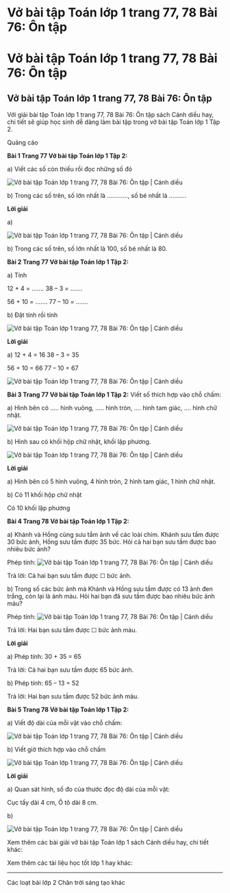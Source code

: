# Vở bài tập Toán lớp 1 trang 77, 78 Bài 76: Ôn tập

# Vở bài tập Toán lớp 1 trang 77, 78 Bài 76: Ôn tập

## Vở bài tập Toán lớp 1 trang 77, 78 Bài 76: Ôn tập

Với giải bài tập Toán lớp 1 trang 77, 78 Bài 76: Ôn tập sách Cánh diều hay, chi tiết sẽ giúp học sinh dễ dàng làm bài tập trong vở bài tập Toán lớp 1 Tập 2.

Quảng cáo

**Bài 1 Trang 77 Vở bài tập Toán lớp 1 Tập 2:**

a) Viết các số còn thiếu rồi đọc những số đó 

![Vở bài tập Toán lớp 1 trang 77, 78 Bài 76: Ôn tập | Cánh diều](https://www.vietjack.com/vbt-toan-1-cd/images/bai-76-on-tap.PNG)

b) Trong các số trên, số lớn nhất là …………, số bé nhất là ………. 

**Lời giải**

a) 

![Vở bài tập Toán lớp 1 trang 77, 78 Bài 76: Ôn tập | Cánh diều](https://www.vietjack.com/vbt-toan-1-cd/images/bai-76-on-tap-1.PNG)

b) Trong các số trên, số lớn nhất là 100, số bé nhất là 80. 

**Bài 2 Trang 77 Vở bài tập Toán lớp 1 Tập 2:**

a) Tính

12 + 4 = ……. 38 – 3 = ……. 

56 + 10 = ……. 77 – 10 = …….

b) Đặt tính rồi tính

![Vở bài tập Toán lớp 1 trang 77, 78 Bài 76: Ôn tập | Cánh diều](https://www.vietjack.com/vbt-toan-1-cd/images/bai-76-on-tap-2.PNG)

**Lời giải**

a) 12 + 4 = 16 38 – 3 = 35

56 + 10 = 66 77 – 10 = 67

![Vở bài tập Toán lớp 1 trang 77, 78 Bài 76: Ôn tập | Cánh diều](https://www.vietjack.com/vbt-toan-1-cd/images/bai-76-on-tap-3.PNG)

**Bài 3 Trang 77 Vở bài tập Toán lớp 1 Tập 2:** Viết số thích hợp vào chỗ chấm: 

a) Hình bên có ..... hình vuông, ..... hình tròn, .... hình tam giác, …. hình chữ nhật.

![Vở bài tập Toán lớp 1 trang 77, 78 Bài 76: Ôn tập | Cánh diều](https://www.vietjack.com/vbt-toan-1-cd/images/bai-76-on-tap-4.PNG)

b) Hình sau có khối hộp chữ nhật, khối lập phương.

![Vở bài tập Toán lớp 1 trang 77, 78 Bài 76: Ôn tập | Cánh diều](https://www.vietjack.com/vbt-toan-1-cd/images/bai-76-on-tap-5.PNG)

**Lời giải**

a) Hình bên có 5 hình vuông, 4 hình tròn, 2 hình tam giác, 1 hình chữ nhật.

b) Có 11 khối hộp chữ nhật

Có 10 khối lập phương

**Bài 4 Trang 78 Vở bài tập Toán lớp 1 Tập 2:**

a) Khánh và Hồng cùng sưu tầm ảnh về các loài chim. Khánh sưu tầm được 30 bức ảnh, Hồng sưu tầm được 35 bức. Hỏi cả hai bạn sưu tầm được bao nhiêu bức ảnh?

Phép tính: ![Vở bài tập Toán lớp 1 trang 77, 78 Bài 76: Ôn tập | Cánh diều](https://www.vietjack.com/vbt-toan-1-cd/images/bai-76-on-tap-7.PNG)

Trả lời: Cả hai bạn sưu tầm được ☐ bức ảnh.

b) Trong số các bức ảnh mà Khánh và Hồng sưu tầm được có 13 ảnh đen trắng, còn lại là ảnh màu. Hỏi hai bạn đã sưu tầm được bao nhiêu bức ảnh màu?

Phép tính: ![Vở bài tập Toán lớp 1 trang 77, 78 Bài 76: Ôn tập | Cánh diều](https://www.vietjack.com/vbt-toan-1-cd/images/bai-76-on-tap-7.PNG)

Trả lời: Hai bạn sưu tầm được ☐ bức ảnh màu.

**Lời giải**

a) Phép tính: 30 + 35 = 65 

Trả lời: Cả hai bạn sưu tầm được 65 bức ảnh.

b) Phép tính: 65 – 13 = 52

Trả lời: Hai bạn sưu tầm được 52 bức ảnh màu.

**Bài 5 Trang 78 Vở bài tập Toán lớp 1 Tập 2:**

a) Viết độ dài của mỗi vật vào chỗ chấm:

![Vở bài tập Toán lớp 1 trang 77, 78 Bài 76: Ôn tập | Cánh diều](https://www.vietjack.com/vbt-toan-1-cd/images/bai-76-on-tap-8.PNG)

b) Viết giờ thích hợp vào chỗ chấm

![Vở bài tập Toán lớp 1 trang 77, 78 Bài 76: Ôn tập | Cánh diều](https://www.vietjack.com/vbt-toan-1-cd/images/bai-76-on-tap-9.PNG)

**Lời giải**

a) Quan sát hình, số đo của thước đọc độ dài của mỗi vật:

Cục tẩy dài 4 cm, Ô tô dài 8 cm.

b) 

![Vở bài tập Toán lớp 1 trang 77, 78 Bài 76: Ôn tập | Cánh diều](https://www.vietjack.com/vbt-toan-1-cd/images/bai-76-on-tap-a.PNG)

Xem thêm các bài giải vở bài tập Toán lớp 1 sách Cánh diều hay, chi tiết khác:

Xem thêm các tài liệu học tốt lớp 1 hay khác:

* * *

Các loạt bài lớp 2 Chân trời sáng tạo khác
